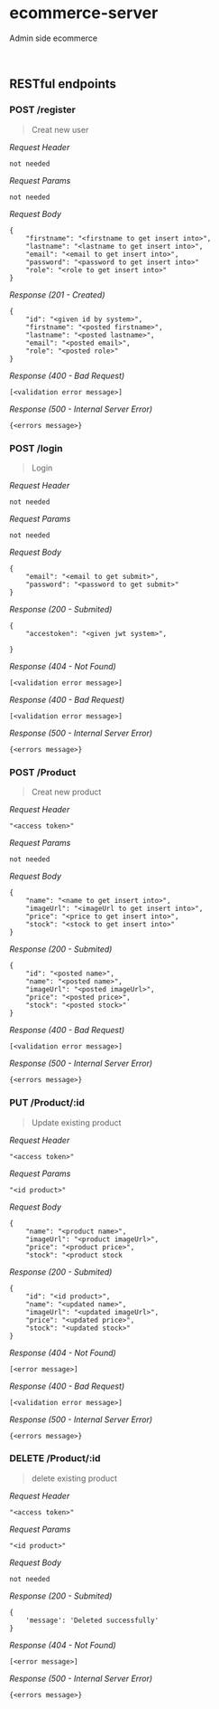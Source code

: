 # ecommerce-server
Admin side ecommerce

&nbsp;

## RESTful endpoints
### POST /register

>Creat new user

_Request Header_
```
not needed
```
_Request Params_
```
not needed
```
_Request Body_
```
{
    "firstname": "<firstname to get insert into>",
    "lastname": "<lastname to get insert into>",
    "email": "<email to get insert into>",
    "password": "<password to get insert into>"
    "role": "<role to get insert into>"
}
```
_Response (201 - Created)_
```
{
    "id": "<given id by system>",
    "firstname": "<posted firstname>",
    "lastname": "<posted lastname>",
    "email": "<posted email>",
    "role": "<posted role>"
}
```
_Response (400 - Bad Request)_
```
[<validation error message>]
```
_Response (500 - Internal Server Error)_
```
{<errors message>}
```
### POST /login

>Login

_Request Header_
```
not needed
```
_Request Params_
```
not needed
```
_Request Body_
```
{
    "email": "<email to get submit>",
    "password": "<password to get submit>"
}
```
_Response (200 - Submited)_
```
{
    "accestoken": "<given jwt system>",

}
```
_Response (404 - Not Found)_
```
[<validation error message>]
```
_Response (400 - Bad Request)_
```
[<validation error message>]
```
_Response (500 - Internal Server Error)_
```
{<errors message>}
```
### POST /Product

>Creat new product

_Request Header_
```
"<access token>"
```
_Request Params_
```
not needed
```
_Request Body_
```
{
    "name": "<name to get insert into>",
    "imageUrl": "<imageUrl to get insert into>",
    "price": "<price to get insert into>",
    "stock": "<stock to get insert into>"
}
```
_Response (200 - Submited)_
```
{
    "id": "<posted name>",
    "name": "<posted name>",
    "imageUrl": "<posted imageUrl>",
    "price": "<posted price>",
    "stock": "<posted stock>"
}
```
_Response (400 - Bad Request)_
```
[<validation error message>]
```
_Response (500 - Internal Server Error)_
```
{<errors message>}
```
### PUT /Product/:id

>Update existing product

_Request Header_
```
"<access token>"
```
_Request Params_
```
"<id product>"
```
_Request Body_
```
{
    "name": "<product name>",
    "imageUrl": "<product imageUrl>",
    "price": "<product price>",
    "stock": "<product stock
```
_Response (200 - Submited)_
```
{
    "id": "<id product>",
    "name": "<updated name>",
    "imageUrl": "<updated imageUrl>",
    "price": "<updated price>",
    "stock": "<updated stock>"
}
```
_Response (404 - Not Found)_
```
[<error message>]
```
_Response (400 - Bad Request)_
```
[<validation error message>]
```
_Response (500 - Internal Server Error)_
```
{<errors message>}
```
### DELETE /Product/:id

>delete existing product

_Request Header_
```
"<access token>"
```
_Request Params_
```
"<id product>"
```
_Request Body_
```
not needed
```
_Response (200 - Submited)_
```
{
    'message': 'Deleted successfully'
}
```
_Response (404 - Not Found)_
```
[<error message>]
```
_Response (500 - Internal Server Error)_
```
{<errors message>}
```